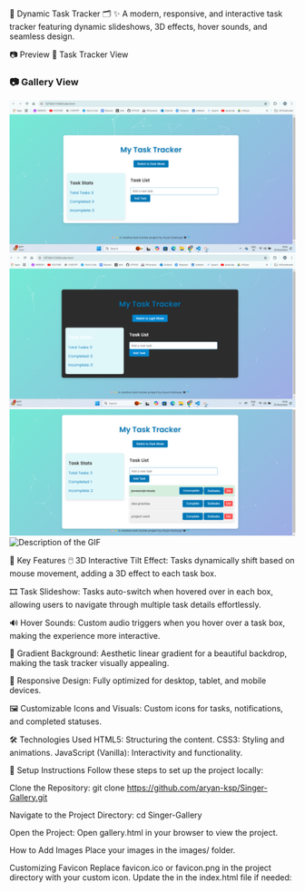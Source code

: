 🎨 Dynamic Task Tracker 🗂️
✨ A modern, responsive, and interactive task tracker featuring dynamic slideshows, 3D effects, hover sounds, and seamless design.

📷 Preview
📅 Task Tracker View

### 📷 **Gallery View**
![Website Static Preview](Screenshots/s1.png)
![Website Static Preview](Screenshots/s2.png)
![Website Static Preview](Screenshots/s3.png)
![Description of the GIF](Screenshots/gif_output.gif)


🌟 Key Features 🖱️ 3D Interactive Tilt Effect: Tasks dynamically shift based on mouse movement, adding a 3D effect to each task box.

🎞️ Task Slideshow: Tasks auto-switch when hovered over in each box, allowing users to navigate through multiple task details effortlessly.

🔊 Hover Sounds: Custom audio triggers when you hover over a task box, making the experience more interactive.

🌈 Gradient Background: Aesthetic linear gradient for a beautiful backdrop, making the task tracker visually appealing.

📱 Responsive Design: Fully optimized for desktop, tablet, and mobile devices.

🖼️ Customizable Icons and Visuals: Custom icons for tasks, notifications, and completed statuses.


🛠️ Technologies Used
HTML5: Structuring the content.
CSS3: Styling and animations.
JavaScript (Vanilla): Interactivity and functionality.

🚀 Setup Instructions Follow these steps to set up the project locally:

Clone the Repository:
git clone https://github.com/aryan-ksp/Singer-Gallery.git

Navigate to the Project Directory:
cd Singer-Gallery

Open the Project:
Open gallery.html in your browser to view the project.

How to Add Images
Place your images in the images/ folder.

Customizing Favicon
Replace favicon.ico or favicon.png in the project directory with your custom icon.
Update the <link> in the index.html file if needed:
